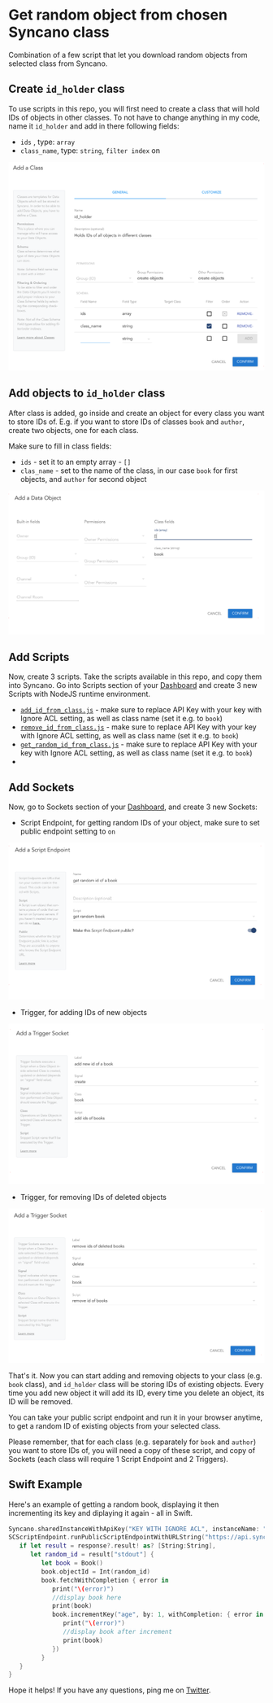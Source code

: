 # Get random object from chosen Syncano class

Combination of a few script that let you download random objects from selected class from Syncano.

## Create `id_holder` class

To use scripts in this repo, you will first need to create a class that will hold IDs of objects in other classes. To not have to change anything in my code, name it `id_holder` and add in there following fields:

- `ids` , type: `array`
- `class_name`, type: `string`, `filter index` on

![ids_holder class definition](ids_holder_class.png) 

## Add objects to `id_holder` class

After class is added, go inside and create an object for every class you want to store IDs of. E.g. if you want to store IDs of classes `book` and `author`, create two objects, one for each class. 

Make sure to fill in class fields:

- `ids` - set it to an empty array - `[]`
- `clas_name` - set to the name of the class, in our case `book` for first objects, and `author` for second object

![example of adding ID holder object](new_id_holder_object.png)

## Add Scripts

Now, create 3 scripts. Take the scripts available in this repo, and copy them into Syncano. Go into Scripts section of your [Dashboard](https://dashboard.syncano.io) and create 3 new Scripts with NodeJS runtime environment.

- [`add_id_from_class.js`](add_id_from_class.js) - make sure to replace API Key with your key with Ignore ACL setting, as well as class name (set it e.g. to `book`)
- [`remove_id_from_class.js`](remove_id_from_class.js) - make sure to replace API Key with your key with Ignore ACL setting, as well as class name (set it e.g. to `book`)
- [`get_random_id_from_class.js`](get_random_id_from_class.js) - make sure to replace API Key with your key with Ignore ACL setting, as well as class name (set it e.g. to `book`)
- 
## Add Sockets

Now, go to Sockets section of your [Dashboard](https://dashboard.syncano.io), and create 3 new Sockets:

- Script Endpoint, for getting random IDs of your object, make sure to set public endpoint setting to `on`

![get random id script endpoint](get_random_id_script_endpoint.png)

- Trigger, for adding IDs of new objects

![add book id trigger](add_book_id_trigger.png)

- Trigger, for removing IDs of deleted objects

![remove book id trigger](remove_book_id_trigger.png)

That's it. Now you can start adding and removing objects to your class (e.g. `book` class), and `id_holder` class will be storing IDs of existing objects. 
Every time you add new object it will add its ID, every time you delete an object, its ID will be removed.

You can take your public script endpoint and run it in your browser anytime, to get a random ID of existing objects from your selected class.

Please remember, that for each class (e.g. separately for `book` and `author`) you want to store IDs of, you will need a copy of these script, and copy of Sockets (each class will require 1 Script Endpoint and 2 Triggers).

## Swift Example

Here's an example of getting a random book, displaying it then incrementing its key and diplaying it again - all in Swift.

```swift
Syncano.sharedInstanceWithApiKey("KEY WITH IGNORE ACL", instanceName: "INSTANCE_NAME")
SCScriptEndpoint.runPublicScriptEndpointWithURLString("https://api.syncano.io/v1.1/instances/syncano-support/endpoints/scripts/p/32e7a2452025158941345043d954b643447b0c50/get_random_book_id/", payload: [:]) { response, error in
   if let result = response?.result! as? [String:String],
      let random_id = result["stdout"] {
         let book = Book()
         book.objectId = Int(random_id)
         book.fetchWithCompletion { error in
            print("\(error)")
            //display book here
            print(book)
            book.incrementKey("age", by: 1, withCompletion: { error in
               print("\(error)")
               //display book after increment
               print(book)
            })
         }
   }
}
``` 

Hope it helps! If you have any questions, ping me on [Twitter](https://twitter.com/lifcio).
